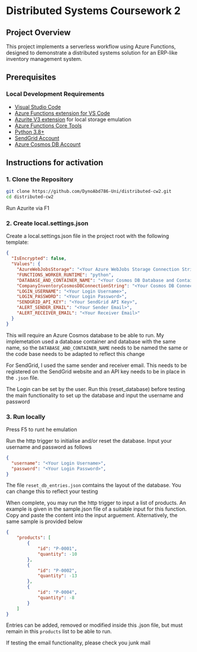 # Distributed Systems Coursework 2

## Project Overview
This project implements a serverless workflow using Azure Functions, designed to demonstrate a distributed systems solution for an ERP-like inventory management system.

## Prerequisites

### Local Development Requirements
- [Visual Studio Code](https://code.visualstudio.com/)
- [Azure Functions extension for VS Code](https://marketplace.visualstudio.com/items?itemName=ms-azuretools.vscode-azurefunctions)
- [Azurite V3 extension](https://marketplace.visualstudio.com/items?itemName=Azurite.azurite) for local storage emulation
- [Azure Functions Core Tools](https://learn.microsoft.com/en-us/azure/azure-functions/functions-run-local#install-the-azure-functions-core-tools)
- [Python 3.8+](https://www.python.org/downloads/)
- [SendGrid Account](https://sendgrid.com/en-us/solutions/email-api)
- [Azure Cosmos DB Account](https://azure.microsoft.com/en-us/services/cosmos-db/)

## Instructions for activation


### 1. Clone the Repository
```bash
git clone https://github.com/DynoAbd786-Uni/distributed-cw2.git
cd distributed-cw2
```

Run Azurite via F1

### 2. Create local.settings.json
Create a local.settings.json file in the project root with the following template:
```json
{
  "IsEncrypted": false,
  "Values": {
    "AzureWebJobsStorage": "<Your Azure WebJobs Storage Connection String>",
    "FUNCTIONS_WORKER_RUNTIME": "python",
    "DATABASE_AND_CONTAINER_NAME": "<Your Cosmos DB Database and Container Name>",
    "CompanyInventoryCosmosDBConnectionString": "<Your Cosmos DB Connection String>",
    "LOGIN_USERNAME": "<Your Login Username>",
    "LOGIN_PASSWORD": "<Your Login Password>",
    "SENDGRID_API_KEY": "<Your SendGrid API Key>",
    "ALERT_SENDER_EMAIL": "<Your Sender Email>",
    "ALERT_RECEIVER_EMAIL": "<Your Receiver Email>"
  }
}
```
This will require an Azure Cosmos database to be able to run. My implemetation used a database container and database with the same name, so the `DATABASE_AND_CONTAINER_NAME` needs to be named the same or the code base needs to be adapted to reflect this change

For SendGrid, I used the same sender and receiver email. This needs to be registered on the SendGrid website and an API key needs to be in place in the `.json` file. 

The Login can be set by the user. Run this (reset_database) before testing the main functionality to set up the database and input the username and password

### 3. Run locally

Press F5 to runt he emulation 

Run the http trigger to initialise and/or reset the database. Input your username and password as follows
```json
{
  "username": "<Your Login Username>",
  "password": "<Your Login Password>",
}
```
The file `reset_db_entries.json` comtains the layout of the database. You can change this to reflect your testing

When complete, you may run the http trigger to input a list of products. An example is given in the sample.json file of a suitable input for this function. Copy and paste the content into the input arguement. Alternatively, the same sample is provided below

```json
{
    "products": [
        {
            "id": "P-0001",
            "quantity": -10
        },
        {
            "id": "P-0002",
            "quantity": -13
        },
        {
            "id": "P-0004",
            "quantity": -8
        }
    ]
}
```
Entries can be added, removed or modified inside this .json file, but must remain in this `products` list to be able to run.

If testing the email functionality, please check you junk mail


